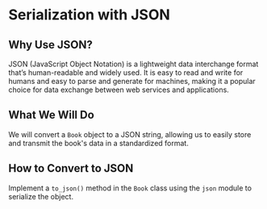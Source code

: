# Serialization with JSON

## Why Use JSON?

JSON (JavaScript Object Notation) is a lightweight data interchange format that’s human-readable and widely used. It is easy to read and write for humans and easy to parse and generate for machines, making it a popular choice for data exchange between web services and applications.

## What We Will Do

We will convert a `Book` object to a JSON string, allowing us to easily store and transmit the book's data in a standardized format.

## How to Convert to JSON

Implement a `to_json()` method in the `Book` class using the `json` module to serialize the object.
